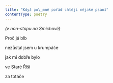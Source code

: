 ```yaml
---
title: "Když po\_mně pořád chtějí nějaké psaní"
contentType: poetry
---
```


<section>

_(v non-stopu na Smíchově)_

</section>

<section>

Proč já blb

nezůstal jsem u krumpáče

jak mi dobře bylo

ve Staré Říši

za totáče

</section>
